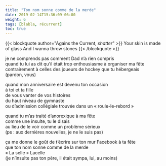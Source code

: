 ```yaml
---
title: "Ton nom sonne comme de la merde"
date: 2019-02-14T15:36:09-06:00
weight: 6
tags: [blabla, récurrent]
toc: true
---
```


{{< blockquote author="Agains the Current, *shatter*" >}}
Your skin is made of glass
And I wanna throw stones
{{< /blockquote >}}

je ne comprends pas comment Dad n’a rien compris  
quand tu lui as dit qu’il était trop enthousiasme à organiser ma fête  
contrairement à celles des joueurs de hockey que tu hébergeais  
(pardon, vous)

quand mon anniversaire est devenu ton occasion  
à toi et ta fille  
de vous vanter de vos histoires  
du haut niveau de gymnaste  
ou d’admission collégiale trouvée dans un « roule-le-rebord »  

quand tu m’as traité d’anorexique à ma fête  
comme une insulte, tu le disais  
au lieu de le voir comme un problème sérieux  
(ps : aux dernières nouvelles, je ne le suis pas)  

ça me donne le goût de t’écrire sur ton mur Facebook à ta fête  
que ton nom sonne comme de la merde  
« La selle » Lacelle  
(je n’insulte pas ton père, il était sympa, lui, au moins)  